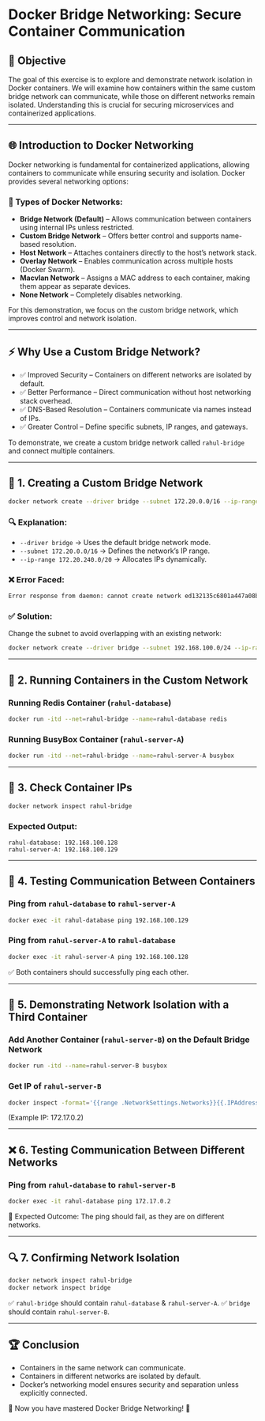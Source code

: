 # Docker Bridge Networking: Secure Container Communication

## 📌 Objective
The goal of this exercise is to explore and demonstrate network isolation in Docker containers. We will examine how containers within the same custom bridge network can communicate, while those on different networks remain isolated. Understanding this is crucial for securing microservices and containerized applications.

---

## 🌐 Introduction to Docker Networking
Docker networking is fundamental for containerized applications, allowing containers to communicate while ensuring security and isolation. Docker provides several networking options:

### 🔹 Types of Docker Networks:
- **Bridge Network (Default)** – Allows communication between containers using internal IPs unless restricted.
- **Custom Bridge Network** – Offers better control and supports name-based resolution.
- **Host Network** – Attaches containers directly to the host’s network stack.
- **Overlay Network** – Enables communication across multiple hosts (Docker Swarm).
- **Macvlan Network** – Assigns a MAC address to each container, making them appear as separate devices.
- **None Network** – Completely disables networking.

For this demonstration, we focus on the custom bridge network, which improves control and network isolation.

---

## ⚡ Why Use a Custom Bridge Network?
- ✅ Improved Security – Containers on different networks are isolated by default.
- ✅ Better Performance – Direct communication without host networking stack overhead.
- ✅ DNS-Based Resolution – Containers communicate via names instead of IPs.
- ✅ Greater Control – Define specific subnets, IP ranges, and gateways.

To demonstrate, we create a custom bridge network called `rahul-bridge` and connect multiple containers.

---

## 🔧 1. Creating a Custom Bridge Network
```bash
docker network create --driver bridge --subnet 172.20.0.0/16 --ip-range 172.20.240.0/20 rahul-bridge
```

### 🔍 Explanation:
- `--driver bridge` → Uses the default bridge network mode.
- `--subnet 172.20.0.0/16` → Defines the network’s IP range.
- `--ip-range 172.20.240.0/20` → Allocates IPs dynamically.

### ❌ Error Faced:
```bash
Error response from daemon: cannot create network ed132135c6801a447a08b680fb304fc641903f2ce93a67a4805bdd686933c3e3 (br-ed132135c680): conflicts with network 8b5a53bffc83cf0ee9d063ef35b09e2f8b196ba8e10e4c947db44f0205d8707f (br-8b5a53bffc83): networks have overlapping IPv4
```

### ✅ Solution:
Change the subnet to avoid overlapping with an existing network:
```bash
docker network create --driver bridge --subnet 192.168.100.0/24 --ip-range 192.168.100.128/25 rahul-bridge
```

---

## 🚀 2. Running Containers in the Custom Network
### Running Redis Container (`rahul-database`)
```bash
docker run -itd --net=rahul-bridge --name=rahul-database redis
```

### Running BusyBox Container (`rahul-server-A`)
```bash
docker run -itd --net=rahul-bridge --name=rahul-server-A busybox
```

---

## 📌 3. Check Container IPs
```bash
docker network inspect rahul-bridge
```

### Expected Output:
```
rahul-database: 192.168.100.128
rahul-server-A: 192.168.100.129
```

---

## 🔄 4. Testing Communication Between Containers
### Ping from `rahul-database` to `rahul-server-A`
```bash
docker exec -it rahul-database ping 192.168.100.129
```

### Ping from `rahul-server-A` to `rahul-database`
```bash
docker exec -it rahul-server-A ping 192.168.100.128
```

✅ Both containers should successfully ping each other.

---

## 🚧 5. Demonstrating Network Isolation with a Third Container
### Add Another Container (`rahul-server-B`) on the Default Bridge Network
```bash
docker run -itd --name=rahul-server-B busybox
```

### Get IP of `rahul-server-B`
```bash
docker inspect -format='{{range .NetworkSettings.Networks}}{{.IPAddress}}{{end}}' rahul-server-B
```
(Example IP: 172.17.0.2)

---

## ❌ 6. Testing Communication Between Different Networks
### Ping from `rahul-database` to `rahul-server-B`
```bash
docker exec -it rahul-database ping 172.17.0.2
```

🚨 Expected Outcome: The ping should fail, as they are on different networks.

---

## 🔍 7. Confirming Network Isolation
```bash
docker network inspect rahul-bridge
docker network inspect bridge
```

✅ `rahul-bridge` should contain `rahul-database` & `rahul-server-A`.
✅ `bridge` should contain `rahul-server-B`.

---

## 🏆 Conclusion
- Containers in the same network can communicate.
- Containers in different networks are isolated by default.
- Docker’s networking model ensures security and separation unless explicitly connected.

🚀 Now you have mastered Docker Bridge Networking! 🎯

